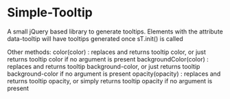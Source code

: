 # Simple-Tooltip
A small jQuery based library to generate tooltips.
Elements with the attribute data-tooltip will have tooltips generated once sT.init() is called

Other methods:
color(color) : replaces and returns tooltip color, or just returns tooltip color if no argument is present
backgroundColor(color) : replaces and returns tooltip background-color, or just returns tooltip background-color if no argument is present
opacity(opacity) : replaces and returns tooltip opacity, or simply returns tooltip opacity if no argument is present
